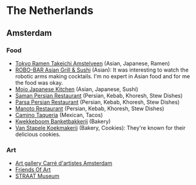 # The Netherlands

## Amsterdam

### Food

- [Tokyo Ramen Takeichi Amstelveen](https://maps.app.goo.gl/ERtQw1auPDg1GGbQA) (Asian, Japanese, Ramen)
- [ROBO-BAR Asian Grill & Sushi](https://maps.app.goo.gl/1UQkmTaoBn8XKiEA6) (Asian): It was interesting to watch the robotic arms making cocktails. I'm no expert in Asian food and for me the food was okay.
- [Mojo Japanese Kitchen](https://maps.app.goo.gl/8QXppK9iF6AK8HZC6) (Asian, Japanese, Sushi)
- [Saman Persian Restaurant](https://maps.app.goo.gl/a1avofeUa72xKKFQ6) (Persian, Kebab, Khoresh, Stew Dishes)
- [Parsa Persian Restaurant](https://maps.app.goo.gl/Z5iLo6U4S2rkrMYj8) (Persian, Kebab, Khoresh, Stew Dishes)
- [Manoto Restaurant](https://maps.app.goo.gl/S4mdHcq5AoRsRKv49) (Persian, Kebab, Khoresh, Stew Dishes)
- [Camino Taqueria](https://maps.app.goo.gl/qE84nhuPsZeGQ8mz6) (Mexican, Tacos)
- [Kwekkeboom Banketbakkerij](https://maps.app.goo.gl/VwPmUk7DMaEebGK86) (Bakery)
- [Van Stapele Koekmakerij](https://maps.app.goo.gl/WjwifcK7Y2bncvu3A) (Bakery, Cookies): They're known for their delicious cookies.

### Art

- [Art gallery Carré d'artistes Amsterdam](https://maps.app.goo.gl/De5pgiy1BuBSn3iC7)
- [Friends Of Art](https://maps.app.goo.gl/rPYHLURfiJGtnYRK9)
- [STRAAT Museum](https://maps.app.goo.gl/Xzp21ZYjHL9Yd1Px7)
